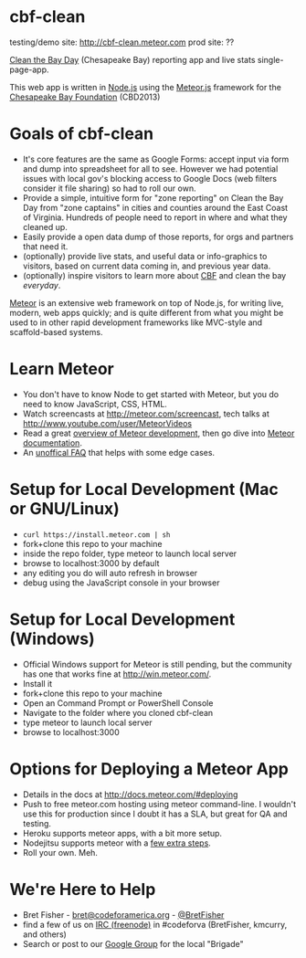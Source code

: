 cbf-clean
=============

testing/demo site: http://cbf-clean.meteor.com
prod site: ??

[Clean the Bay Day](http://www.cbf.org/clean) (Chesapeake Bay) reporting app and live stats single-page-app.

This web app is written in [Node.js](http://nodejs.org) using the [Meteor.js](http://meteor.com) framework for the [Chesapeake Bay Foundation](http://www.cbf.org/) (CBD2013)

Goals of cbf-clean
==================
* It's core features are the same as Google Forms: accept input via form and dump into spreadsheet for all to see. However we had potential issues with local gov's blocking access to Google Docs (web filters consider it file sharing) so had to roll our own.
* Provide a simple, intuitive form for "zone reporting" on Clean the Bay Day from "zone captains" in cities and counties around the East Coast of Virginia. Hundreds of people need to report in where and what they cleaned up.
* Easily provide a open data dump of those reports, for orgs and partners that need it.
* (optionally) provide live stats, and useful data or info-graphics to visitors, based on current data coming in, and previous year data.
* (optionally) inspire visitors to learn more about [CBF](http://www.cbf.org) and clean the bay *everyday*.

[Meteor](http://meteor.com) is an extensive web framework on top of Node.js, for writing live, modern, web apps quickly; and is quite different from what you might be used to in other rapid development frameworks like MVC-style and scaffold-based systems. 

Learn Meteor
==========================
* You don't have to know Node to get started with Meteor, but you do need to know JavaScript, CSS, HTML.
* Watch screencasts at http://meteor.com/screencast, tech talks at http://www.youtube.com/user/MeteorVideos
* Read a great [overview of Meteor development](http://andrewscala.com/meteor/), then go dive into [Meteor documentation](http://docs.meteor.com/).
* An [unoffical FAQ](https://github.com/oortcloud/unofficial-meteor-faq) that helps with some edge cases.

Setup for Local Development (Mac or GNU/Linux)
===========================
* `curl https://install.meteor.com | sh`
* fork+clone this repo to your machine
* inside the repo folder, type meteor to launch local server
* browse to localhost:3000 by default
* any editing you do will auto refresh in browser
* debug using the JavaScript console in your browser

Setup for Local Development (Windows)
===========================
* Official Windows support for Meteor is still pending, but the community has one that works fine at http://win.meteor.com/.
* Install it
* fork+clone this repo to your machine
* Open an Command Prompt or PowerShell Console
* Navigate to the folder where you cloned cbf-clean
* type meteor to launch local server
* browse to localhost:3000

Options for Deploying a Meteor App
===========================
* Details in the docs at http://docs.meteor.com/#deploying
* Push to free meteor.com hosting using meteor command-line. I wouldn't use this for production since I doubt it has a SLA, but great for QA and testing.
* Heroku supports meteor apps, with a bit more setup.
* Nodejitsu supports meteor with a [few extra steps](https://gist.github.com/blakmatrix/3038654).
* Roll your own. Meh.

We're Here to Help
=====================
* Bret Fisher - bret@codeforamerica.org - [@BretFisher](http://twitter.com/BretFisher)
* find a few of us on [IRC (freenode)](webchat.freenode.net/?channels=codeforamerica&uio=d4) in #codeforva (BretFisher, kmcurry, and others)
* Search or post to our [Google Group](https://groups.google.com/a/codeforamerica.org/forum/#!forum/c4hrva) for the local "Brigade" 
